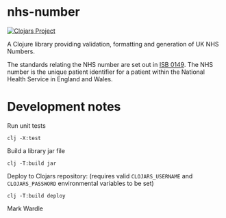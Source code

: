 # nhs-number

[![Clojars Project](https://img.shields.io/clojars/v/com.eldrix/nhs-number.svg)](https://clojars.org/com.eldrix/nhs-number)

A Clojure library providing validation, formatting and generation of UK NHS 
Numbers.

The standards relating the NHS number are set out in [ISB 0149](https://digital.nhs.uk/data-and-information/information-standards/information-standards-and-data-collections-including-extractions/publications-and-notifications/standards-and-collections/isb-0149-nhs-number).
The NHS number is the unique patient identifier for a patient within the National Health 
Service in England and Wales.



# Development notes

Run unit tests
```shell
clj -X:test
```

Build a library jar file
```shell
clj -T:build jar
```

Deploy to Clojars repository: (requires valid `CLOJARS_USERNAME` and 
`CLOJARS_PASSWORD` environmental variables to be set)

```shell
clj -T:build deploy
```


Mark Wardle
